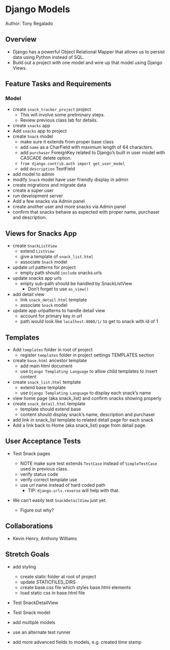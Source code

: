 # Django Models

Author: Tony Regalado

## Overview

- Django has a powerful Object Relational Mapper that allows us to persist data using Python instead of SQL.
- Build out a project with one model and wire up that model using Django Views.

## Feature Tasks and Requirements

### Model

- create `snack_tracker_project` project
    - This will involve some preliminary steps.
    - Review previous class lab for details.
- create `snacks` app
- Add `snacks` app to project
- create `Snack` model
    - make sure it extends from proper base class
    - add `name` as a CharField with maximum length of 64 characters.
    - add `purchaser` ForeignKey related to Django’s built in user model with CASCADE delete option.
    - `from django.contrib.auth import get_user_model`
    - add `description` TextField
- add model to admin
- modify `Snack` model have user friendly display in admin
- create migrations and migrate data
- create a super user
- run development server
- Add a few snacks via Admin panel
- create another user and more snacks via Admin panel
- confirm that snacks behave as expected with proper name, purchaser and description.

## Views for Snacks App

- create `SnackListView`
    - extend `ListView`
    - give a template of `snack_list.html`
    - associate `Snack` model
- update url patterns for project
    - empty path should `include` snacks.urls
- update snacks app urls
    - empty sub-path should be handled by SnackListView
        - Don’t forget to use `as_view()`
- add detail view
    - link `snack_detail.html` template
    - associate `Snack` model
- update app urlpatterns to handle detail view
    - account for primary key in url
    - path would look like `localhost:8000/1/` to get to snack with id of 1


## Templates

- Add `templates` folder in root of project
    - register `templates` folder in project settings TEMPLATES section
- create `base.html` ancestor template
    - add main html document
    - use `Django Templating Language` to allow child templates to insert content
- create `snack_list.html` template
    - extend base template
    - use `Django Templating Language` to display each snack’s name
- view home page (aka snack_list) and confirm snacks showing properly
- create `snack_detail.html` template
    - template should extend base
    - content should display snack’s name, description and purchaser
- add link in snack_list template to related detail page for each snack
- Add a link back to Home (aka snack_list) page from detail page.

## User Acceptance Tests

- Test Snack pages
    - NOTE make sure test extends `TestCase` instead of `SimpleTestCase` used in previous class.
    - verify status code
    - verify correct template use
    - use url name instead of hard coded path
        - TIP: `django.urls.reverse` will help with that.

- We can’t easily test `SnackDetailView` just yet.
    - Figure out why?


## Collaborations

- Kevin Henry, Anthony Williams

## Stretch Goals

- add styling
    - create static folder at root of project
    - update STATICFILES_DIRS
    - create base.css file which styles base.html elements
    - load static css in base.html file

- Test SnackDetailView
- Test Snack model
- add multiple models
- use an alternate test runner
- add more advanced fields to models, e.g. created time stamp